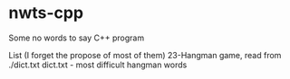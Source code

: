 # nwts-cpp
Some no words to say C++ program

List
(I forget the propose of most of them)
23-Hangman game, read from ./dict.txt
dict.txt - most difficult hangman words
